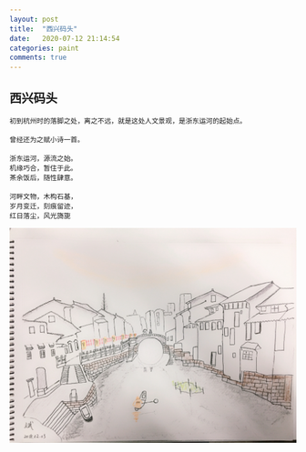 ```yaml
---
layout: post
title:  "西兴码头"
date:   2020-07-12 21:14:54
categories: paint
comments: true
---
```


## 西兴码头
    初到杭州时的落脚之处，离之不远，就是这处人文景观，是浙东运河的起始点。

    曾经还为之赋小诗一首。

    浙东运河，源流之始。
    机缘巧合，暂住于此。
    茶余饭后，随性肆意。 

    河畔文物，木构石基，
    岁月变迁，刻痕留迹，
    红日落尘，风光旖旎

![西兴码头](https://github.com/lbbxsxlz/lbbxsxlz.github.io/raw/master/images/blog/paint/xixing.JPG)
